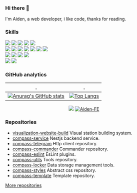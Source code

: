 ### Hi there 👋

I'm Aiden, a web developer, i like code, thanks for reading.

### Skills

<div>
  <img src="https://img.shields.io/badge/HTML-orange" />
  <img src="https://img.shields.io/badge/CSS-brightgreen" />
  <img src="https://img.shields.io/badge/Javascript-lightgrey" />
  <img src="https://img.shields.io/badge/Typescript-blue" />
  <img src="https://img.shields.io/badge/Vue-66C874" />
</div>

<div>
  <img src="https://img.shields.io/badge/Nestjs-EA2845" />
  <img src="https://img.shields.io/badge/Nextjs-171717" />
  <img src="https://img.shields.io/badge/React-61DAFB" />
  <img src="https://img.shields.io/badge/UniApp-2A9939" />
  <img src="https://img.shields.io/badge/Scss-CC6599" />
  <img src="https://img.shields.io/badge/Node-036D02" />
  <img src="https://img.shields.io/badge/Angular-C4002F" />
  
</div>

<div>
  <img src="https://img.shields.io/badge/Electron-9FEBF9" />
  <img src="https://img.shields.io/badge/Rollup-FF3333" />
  <img src="https://img.shields.io/badge/Docker-2596EC" />
  <img src="https://img.shields.io/badge/Nginx-009900" />
</div>

<div>
  <img src="https://img.shields.io/badge/SQL-3E6E93" />
  <img src="https://img.shields.io/badge/Go-64CCD8" />
</div>

### GitHub analytics

| .                                                                                                                                       | .                                                                                                                         |
|-----------------------------------------------------------------------------------------------------------------------------------------|---------------------------------------------------------------------------------------------------------------------------|
| [![Anurag's GitHub stats](https://github-readme-stats.vercel.app/api?username=Aiden-FE&hide=contribs&show_icons=true&theme=radical)](https://github.com/anuraghazra/github-readme-stats) | [![Top Langs](https://github-readme-stats.vercel.app/api/top-langs/?username=Aiden-FE&layout=compact&theme=radical)](https://github.com/anuraghazra/github-readme-stats) |

<p align="center"> 
  <img src="https://github-readme-streak-stats.herokuapp.com/?user=Aiden-FE"></img>
  <a href="https://github.com/ryo-ma/github-profile-trophy"><img src="https://github-profile-trophy.vercel.app/?username=Aiden-FE" alt="Aiden-FE" /></a>
</p>

### Repositories

* [visualization-website-build](https://github.com/Aiden-FE/compass-visualization-website-build) Visual station building system.
* [compass-service](https://github.com/Aiden-FE/compass-service) Nestjs backend service.
* [compass-telegram](https://github.com/Aiden-FE/compass-telegram) Http client repository.
* [compass-commander](https://aiden-fe.github.io/compass-artifact/en/commander/) Commander repository.
* [compass-eslint](https://aiden-fe.github.io/compass-artifact/en/eslint-config/) EsLint plugins.
* [compass-utils](https://aiden-fe.github.io/compass-artifact/en/utils/) Tools repository.
* [compass-locker](https://github.com/Aiden-FE/compass-locker) Data storage management tools.
* [compass-styles](https://aiden-fe.github.io/compass-artifact/en/styles/) Abstract css repository.
* [compass-template](https://github.com/Aiden-FE/compass-template) Template repository.

[More repositories](https://github.com/Aiden-FE?tab=repositories)
